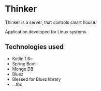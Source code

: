 # Thinker
Thinker is a server, that controls smart house.


Application developed for Linux systems

## Technologies used
- Kotlin 1.6~
- Spring Boot
- Mongo DB
- Bluez
- Blessed for Bluez library
- ...tbc
